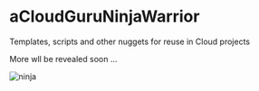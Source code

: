 # aCloudGuruNinjaWarrior
Templates, scripts and other nuggets for reuse in Cloud projects

More wll be revealed soon ...

 ![ninja](https://pbs.twimg.com/profile_images/927645314630193158/ufoYTbbi_400x400.jpg)
